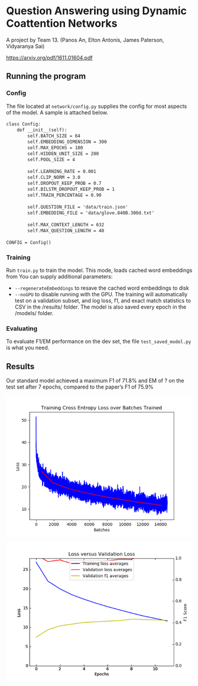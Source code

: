# Question Answering using Dynamic Coattention Networks

A project by Team 13. (Panos An, Elton Antonis, James Paterson, Vidyaranya Sai)

https://arxiv.org/pdf/1611.01604.pdf

## Running the program
### Config
The file located at `network/config.py` supplies the config for most aspects of the model. A sample is attached below.

    class Config:
        def __init__(self):
            self.BATCH_SIZE = 64
            self.EMBEDDING_DIMENSION = 300
            self.MAX_EPOCHS = 100
            self.HIDDEN_UNIT_SIZE = 200
            self.POOL_SIZE = 4

            self.LEARNING_RATE = 0.001
            self.CLIP_NORM = 3.0
            self.DROPOUT_KEEP_PROB = 0.7
            self.BILSTM_DROPOUT_KEEP_PROB = 1
            self.TRAIN_PERCENTAGE = 0.90

            self.QUESTION_FILE = 'data/train.json'
            self.EMBEDDING_FILE = 'data/glove.840B.300d.txt'

            self.MAX_CONTEXT_LENGTH = 632
            self.MAX_QUESTION_LENGTH = 40

    CONFIG = Config()

### Training
Run `train.py` to train the model. This mode, loads cached word embeddings from  You can supply additional parameters:
 - `--regenerateEmbeddings` to resave the cached word embeddings to disk 
 - `--noGPU` to disable running with the GPU.
The training will automatically test on a validation subset, and log loss, f1, and exact match statistics to CSV in the /results/ folder. The model is also saved every epoch in the /models/ folder.

### Evaluating
To evaluate F1/EM performance on the dev set, the file `test_saved_model.py` is what you need. 

## Results
Our standard model achieved a maximum F1 of 71.8% and EM of ?  on the test set after 7 epochs, compared to the paper’s F1 of 75.9%

![](https://raw.githubusercontent.com/jamjar919/dynamic-coattention-networks/master/loss_graph.png?token=AFYtbLdhVAmZilLdFlcjc5oMH0_SQslGks5crPkfwA%3D%3D)

![](https://raw.githubusercontent.com/jamjar919/dynamic-coattention-networks/master/loss_validation_loss_graph.png?token=AFYtbDFLaIc-BqPfHpVwKztj5_yKBoQtks5crPlTwA%3D%3D)
